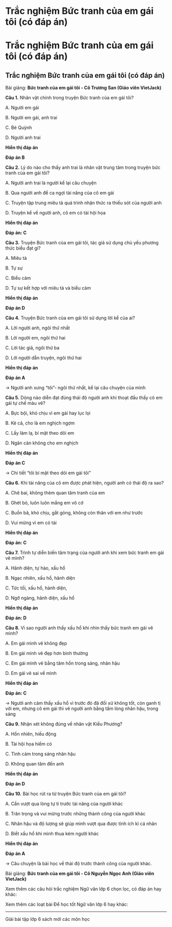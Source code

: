 # Trắc nghiệm Bức tranh của em gái tôi (có đáp án)

# Trắc nghiệm Bức tranh của em gái tôi (có đáp án)

## Trắc nghiệm Bức tranh của em gái tôi (có đáp án)

Bài giảng: **Bức tranh của em gái tôi - Cô Trương San (Giáo viên VietJack)**

**Câu 1.** Nhân vật chính trong truyện Bức tranh của em gái tôi?

A. Người em gái

B. Người em gái, anh trai

C. Bé Quỳnh

D. Người anh trai

**Hiển thị đáp án**

**Đáp án B**

**Câu 2.** Lý do nào cho thấy anh trai là nhân vật trung tâm trong truyện bức tranh của em gái tôi?

A. Người anh trai là người kể lại câu chuyện

B. Qua người anh để ca ngợi tài năng của cô em gái

C. Truyện tập trung miêu tả quá trình nhận thức ra thiếu sót của người anh

D. Truyện kể về người anh, cô em có tài hội họa

**Hiển thị đáp án**

**Đáp án: C**

**Câu 3.** Truyện Bức tranh của em gái tôi, tác giả sử dụng chủ yếu phương thức biểu đạt gì?

A. Miêu tả

B. Tự sự

C. Biểu cảm

D. Tự sự kết hợp với miêu tả và biểu cảm

**Hiển thị đáp án**

**Đáp án D**

**Câu 4.** Truyện Bức tranh của em gái tôi sử dụng lời kể của ai?

A. Lời người anh, ngôi thứ nhất

B. Lời người em, ngôi thứ hai

C. Lời tác giả, ngôi thứ ba

D. Lời người dẫn truyện, ngôi thứ hai

**Hiển thị đáp án**

**Đáp án A**

→ Người anh xưng “tôi”- ngôi thứ nhất, kể lại câu chuyện của mình

**Câu 5.** Dòng nào diễn đạt đúng thái độ người anh khi thoạt đầu thấy cô em gái tự chế màu vẽ?

A. Bực bội, khó chịu vì em gái hay lục lọi

B. Kẻ cả, cho là em nghịch ngợm

C. Lấy làm lạ, bí mật theo dõi em

D. Ngăn cản không cho em nghịch

**Hiển thị đáp án**

**Đáp án C**

→ Chi tiết “tôi bí mật theo dõi em gái tôi”

**Câu 6.** Khi tài năng của cô em được phát hiện, người anh có thái độ ra sao?

A. Chê bai, không thèm quan tâm tranh của em

B. Ghét bỏ, luôn luôn mắng em vô cớ

C. Buồn bã, khó chịu, gắt gỏng, không còn thân với em như trước

D. Vui mừng vì em có tài

**Hiển thị đáp án**

**Đáp án: C**

**Câu 7.** Trình tự diễn biến tâm trạng của người anh khi xem bức tranh em gái vẽ mình?

A. Hãnh diện, tự hào, xấu hổ

B. Ngạc nhiên, xấu hổ, hãnh diện

C. Tức tối, xấu hổ, hành diện, 

D. Ngỡ ngàng, hãnh diện, xấu hổ

**Hiển thị đáp án**

**Đáp án: D**

**Câu 8.** Vì sao người anh thấy xấu hổ khi nhìn thấy bức tranh em gái vẽ mình?

A. Em gái mình vẽ không đẹp

B. Em gái mình vẽ đẹp hơn bình thường

C. Em gái mình vẽ bằng tâm hồn trong sáng, nhân hậu

D. Em gái vẽ sai về mình

**Hiển thị đáp án**

**Đáp án: C**

→ Người anh cảm thấy xấu hổ vì trước đó đã đối xử không tốt, còn ganh tị với em, nhưng cô em gái thì vẽ người anh bằng tấm lòng nhân hậu, trong sáng

**Câu 9.** Nhận xét không đúng về nhân vật Kiều Phương?

A. Hồn nhiên, hiếu động

B. Tài hội họa hiếm có

C. Tình cảm trong sáng nhân hậu

D. Không quan tâm đến anh

**Hiển thị đáp án**

**Đáp án D**

**Câu 10.** Bài học rút ra từ truyện Bức tranh của em gái tôi?

A. Cần vượt qua lòng tự ti trước tài năng của người khác

B. Trân trọng và vui mừng trước những thành công của người khác

C. Nhân hậu và độ lượng sẽ giúp mình vượt qua được tính ích kỉ cá nhân

D. Biết xấu hổ khi mình thua kém người khác

**Hiển thị đáp án**

**Đáp án A**

→ Câu chuyện là bài học về thái độ trước thành công của người khác.

Bài giảng: **Bức tranh của em gái tôi - Cô Nguyễn Ngọc Anh (Giáo viên VietJack)**

Xem thêm các câu hỏi trắc nghiệm Ngữ văn lớp 6 chọn lọc, có đáp án hay khác:

Xem thêm các loạt bài Để học tốt Ngữ văn lớp 6 hay khác:

* * *

Giải bài tập lớp 6 sách mới các môn học
